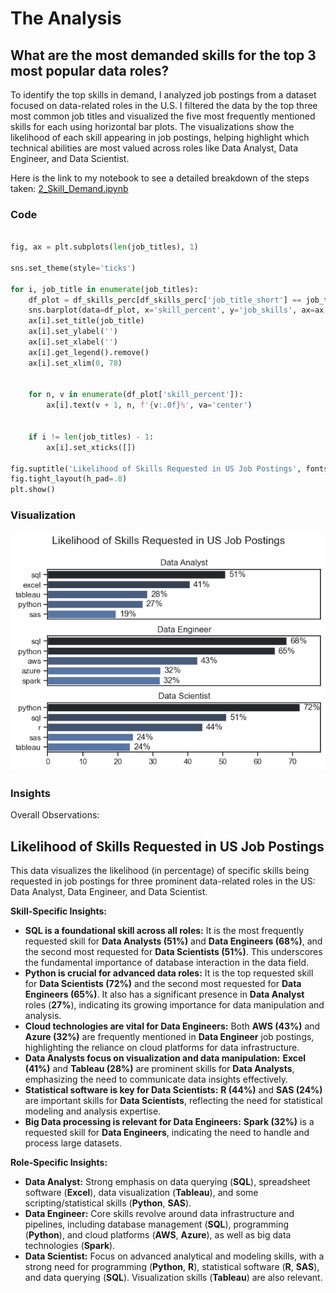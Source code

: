 
# The Analysis

## What are the most demanded skills for the top 3 most popular data roles?

To identify the top skills in demand, I analyzed job postings from a dataset focused on data-related roles in the U.S. I filtered the data by the top three most common job titles and visualized the five most frequently mentioned skills for each using horizontal bar plots. The visualizations show the likelihood of each skill appearing in job postings, helping highlight which technical abilities are most valued across roles like Data Analyst, Data Engineer, and Data Scientist.

Here is the link to my notebook to see a detailed breakdown of the steps taken: [2_Skill_Demand.ipynb](3_Project\2_Skills_Demand.ipynb)


### Code

```python

fig, ax = plt.subplots(len(job_titles), 1)

sns.set_theme(style='ticks')

for i, job_title in enumerate(job_titles):
    df_plot = df_skills_perc[df_skills_perc['job_title_short'] == job_title].head(5)
    sns.barplot(data=df_plot, x='skill_percent', y='job_skills', ax=ax[i], hue='skill_count', palette='dark:b_r')
    ax[i].set_title(job_title)
    ax[i].set_ylabel('')
    ax[i].set_xlabel('')
    ax[i].get_legend().remove()
    ax[i].set_xlim(0, 78)


    for n, v in enumerate(df_plot['skill_percent']):
        ax[i].text(v + 1, n, f'{v:.0f}%', va='center')

    
    if i != len(job_titles) - 1: 
        ax[i].set_xticks([])

fig.suptitle('Likelihood of Skills Requested in US Job Postings', fontsize=15)
fig.tight_layout(h_pad=.8)
plt.show()

```

### Visualization

![Visualization of Top Skills for Top 3 Data Roles](3_Project\Images\skill_demand_for_data_jobs.png)


### Insights

Overall Observations:

## Likelihood of Skills Requested in US Job Postings

This data visualizes the likelihood (in percentage) of specific skills being requested in job postings for three prominent data-related roles in the US: Data Analyst, Data Engineer, and Data Scientist.

**Skill-Specific Insights:**

* **SQL is a foundational skill across all roles:** It is the most frequently requested skill for **Data Analysts (51%)** and **Data Engineers (68%)**, and the second most requested for **Data Scientists (51%)**. This underscores the fundamental importance of database interaction in the data field.
* **Python is crucial for advanced data roles:** It is the top requested skill for **Data Scientists (72%)** and the second most requested for **Data Engineers (65%)**. It also has a significant presence in **Data Analyst** roles (**27%**), indicating its growing importance for data manipulation and analysis.
* **Cloud technologies are vital for Data Engineers:** Both **AWS (43%)** and **Azure (32%)** are frequently mentioned in **Data Engineer** job postings, highlighting the reliance on cloud platforms for data infrastructure.
* **Data Analysts focus on visualization and data manipulation:** **Excel (41%)** and **Tableau (28%)** are prominent skills for **Data Analysts**, emphasizing the need to communicate data insights effectively.
* **Statistical software is key for Data Scientists:** **R (44%)** and **SAS (24%)** are important skills for **Data Scientists**, reflecting the need for statistical modeling and analysis expertise.
* **Big Data processing is relevant for Data Engineers:** **Spark (32%)** is a requested skill for **Data Engineers**, indicating the need to handle and process large datasets.

**Role-Specific Insights:**

* **Data Analyst:** Strong emphasis on data querying (**SQL**), spreadsheet software (**Excel**), data visualization (**Tableau**), and some scripting/statistical skills (**Python**, **SAS**).
* **Data Engineer:** Core skills revolve around data infrastructure and pipelines, including database management (**SQL**), programming (**Python**), and cloud platforms (**AWS**, **Azure**), as well as big data technologies (**Spark**).
* **Data Scientist:** Focus on advanced analytical and modeling skills, with a strong need for programming (**Python**, **R**), statistical software (**R**, **SAS**), and data querying (**SQL**). Visualization skills (**Tableau**) are also relevant.



